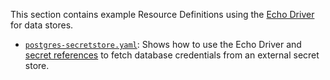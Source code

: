 This section contains example Resource Definitions using the [Echo Driver](https://developer.humanitec.com/integration-and-extensions/drivers/generic-drivers/echo/) for data stores.

* [`postgres-secretstore.yaml`](./postgres-secretstore.yaml): Shows how to use the Echo Driver and [secret references](https://developer.humanitec.com/platform-orchestrator/security/secret-references/) to fetch database credentials from an external secret store.